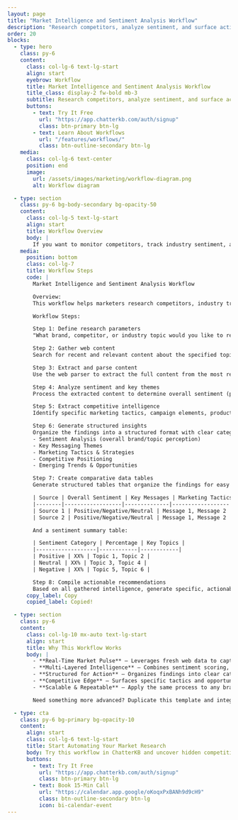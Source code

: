 ```yaml
---
layout: page
title: "Market Intelligence and Sentiment Analysis Workflow"
description: "Research competitors, analyze sentiment, and surface actionable insights using ChatterKB."
order: 20
blocks:
  - type: hero
    class: py-6
    content:
      class: col-lg-6 text-lg-start
      align: start
      eyebrow: Workflow
      title: Market Intelligence and Sentiment Analysis Workflow
      title_class: display-2 fw-bold mb-3
      subtitle: Research competitors, analyze sentiment, and surface actionable insights using ChatterKB.
      buttons:
        - text: Try It Free
          url: "https://app.chatterkb.com/auth/signup"
          class: btn-primary btn-lg
        - text: Learn About Workflows
          url: "/features/workflows/"
          class: btn-outline-secondary btn-lg
    media:
      class: col-lg-6 text-center
      position: end
      image:
        url: /assets/images/marketing/workflow-diagram.png
        alt: Workflow diagram

  - type: section
    class: py-6 bg-body-secondary bg-opacity-50
    content:
      class: col-lg-5 text-lg-start
      align: start
      title: Workflow Overview
      body: |
        If you want to monitor competitors, track industry sentiment, and turn raw web data into strategic advantage, here’s a step-by-step workflow you can run directly in ChatterKB.
    media:
      position: bottom
      class: col-lg-7
      title: Workflow Steps
      code: |
        Market Intelligence and Sentiment Analysis Workflow

        Overview:
        This workflow helps marketers research competitors, industry trends, and brand sentiment by analyzing web content and organizing insights into actionable intelligence. Follow each step **exactly** as described. Map Steps to the Step Numbers and Titles provided below.

        Workflow Steps:

        Step 1: Define research parameters
        "What brand, competitor, or industry topic would you like to research? Please also specify any particular aspects you're interested in (e.g., product launches, marketing campaigns, customer sentiment)."

        Step 2: Gather web content
        Search for recent and relevant content about the specified topic using the web search tool. Collect articles, press releases, and social media discussions from the past 30 days.

        Step 3: Extract and parse content
        Use the web parser to extract the full content from the most relevant sources identified in Step 2. Focus on extracting clean text without navigation elements or advertisements.

        Step 4: Analyze sentiment and key themes
        Process the extracted content to determine overall sentiment (positive, negative, neutral) and identify recurring themes, messaging strategies, and positioning statements.

        Step 5: Extract competitive intelligence
        Identify specific marketing tactics, campaign elements, product features, pricing strategies, and target audience information from the analyzed content.

        Step 6: Generate structured insights
        Organize the findings into a structured format with clear categories:
        - Sentiment Analysis (overall brand/topic perception)
        - Key Messaging Themes
        - Marketing Tactics & Strategies
        - Competitive Positioning
        - Emerging Trends & Opportunities

        Step 7: Create comparative data tables
        Generate structured tables that organize the findings for easy comparison and analysis:

        | Source | Overall Sentiment | Key Messages | Marketing Tactics | Target Audience |
        |--------|------------------|--------------|------------------|----------------|
        | Source 1 | Positive/Negative/Neutral | Message 1, Message 2 | Tactic 1, Tactic 2 | Audience description |
        | Source 2 | Positive/Negative/Neutral | Message 1, Message 2 | Tactic 1, Tactic 2 | Audience description |

        And a sentiment summary table:

        | Sentiment Category | Percentage | Key Topics |
        |-------------------|------------|------------|
        | Positive | XX% | Topic 1, Topic 2 |
        | Neutral | XX% | Topic 3, Topic 4 |
        | Negative | XX% | Topic 5, Topic 6 |

        Step 8: Compile actionable recommendations
        Based on all gathered intelligence, generate specific, actionable recommendations for marketing strategy adjustments, content opportunities, or competitive responses.
      copy_label: Copy
      copied_label: Copied!

  - type: section
    class: py-6
    content:
      class: col-lg-10 mx-auto text-lg-start
      align: start
      title: Why This Workflow Works
      body: |
        - **Real-Time Market Pulse** — Leverages fresh web data to capture emerging sentiment and competitive moves
        - **Multi-Layered Intelligence** — Combines sentiment scoring, theme detection, and competitive feature extraction for 360° insights
        - **Structured for Action** — Organizes findings into clear categories and comparative tables to accelerate decision-making
        - **Competitive Edge** — Surfaces specific tactics and opportunities you can exploit before rivals react
        - **Scalable & Repeatable** — Apply the same process to any brand, product line, or industry topic with minimal tweaks

        Need something more advanced? Duplicate this template and integrate additional data sources (social listening tools, financial filings, survey data, etc.) to deepen your analysis.

  - type: cta
    class: py-6 bg-primary bg-opacity-10
    content:
      align: start
      class: col-lg-6 text-lg-start
      title: Start Automating Your Market Research
      body: Try this workflow in ChatterKB and uncover hidden competitive insights.
      buttons:
        - text: Try It Free
          url: "https://app.chatterkb.com/auth/signup"
          class: btn-primary btn-lg
        - text: Book 15-Min Call
          url: "https://calendar.app.google/oKoqxPxBANh9d9cH9"
          class: btn-outline-secondary btn-lg
          icon: bi-calendar-event
---
```

